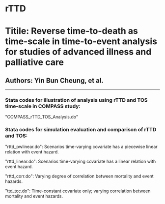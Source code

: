 # rTTD

# Titile: Reverse time-to-death as time-scale in time-to-event analysis for studies of advanced illness and palliative care

## Authors: Yin Bun Cheung, et al. 

--------------------------------------------------------------------------------------------------------------------------

### Stata codes for illustration of analysis using rTTD and TOS time-scale in COMPASS study:

"COMPASS_rTTD_TOS_Analysis.do" 

### Stata codes for simulation evaluation and comparison of rTTD and TOS:

"rttd_pwlinear.do": Scenarios time-varying covariate has a piecewise linear relation with event hazard.

"rttd_linear.do":   Scenarios time-varying covariate has a linear relation with event hazard.

"rttd_corr.do":     Varying degree of correlation between mortality and event hazards.

"ttd_tcc.do":       Time-constant covariate only; varying correlation between mortality and event hazards.
